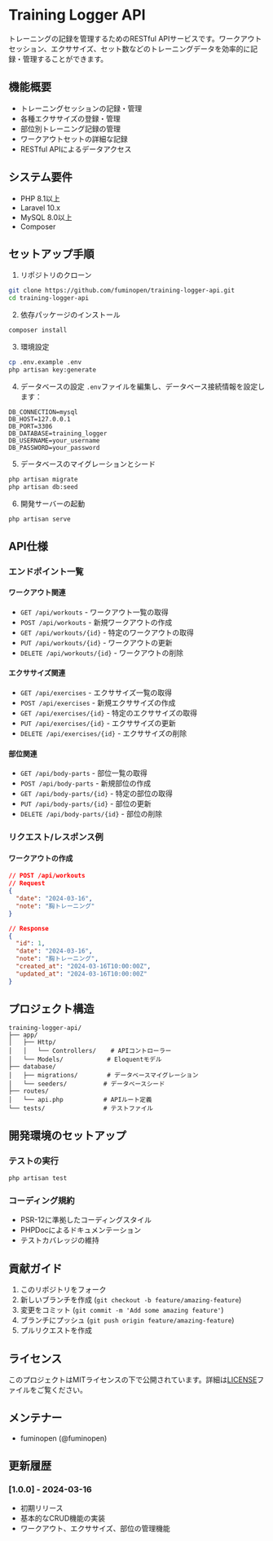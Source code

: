 # Training Logger API

トレーニングの記録を管理するためのRESTful APIサービスです。ワークアウトセッション、エクササイズ、セット数などのトレーニングデータを効率的に記録・管理することができます。

## 機能概要

- トレーニングセッションの記録・管理
- 各種エクササイズの登録・管理
- 部位別トレーニング記録の管理
- ワークアウトセットの詳細な記録
- RESTful APIによるデータアクセス

## システム要件

- PHP 8.1以上
- Laravel 10.x
- MySQL 8.0以上
- Composer

## セットアップ手順

1. リポジトリのクローン
```bash
git clone https://github.com/fuminopen/training-logger-api.git
cd training-logger-api
```

2. 依存パッケージのインストール
```bash
composer install
```

3. 環境設定
```bash
cp .env.example .env
php artisan key:generate
```

4. データベースの設定
`.env`ファイルを編集し、データベース接続情報を設定します：
```
DB_CONNECTION=mysql
DB_HOST=127.0.0.1
DB_PORT=3306
DB_DATABASE=training_logger
DB_USERNAME=your_username
DB_PASSWORD=your_password
```

5. データベースのマイグレーションとシード
```bash
php artisan migrate
php artisan db:seed
```

6. 開発サーバーの起動
```bash
php artisan serve
```

## API仕様

### エンドポイント一覧

#### ワークアウト関連
- `GET /api/workouts` - ワークアウト一覧の取得
- `POST /api/workouts` - 新規ワークアウトの作成
- `GET /api/workouts/{id}` - 特定のワークアウトの取得
- `PUT /api/workouts/{id}` - ワークアウトの更新
- `DELETE /api/workouts/{id}` - ワークアウトの削除

#### エクササイズ関連
- `GET /api/exercises` - エクササイズ一覧の取得
- `POST /api/exercises` - 新規エクササイズの作成
- `GET /api/exercises/{id}` - 特定のエクササイズの取得
- `PUT /api/exercises/{id}` - エクササイズの更新
- `DELETE /api/exercises/{id}` - エクササイズの削除

#### 部位関連
- `GET /api/body-parts` - 部位一覧の取得
- `POST /api/body-parts` - 新規部位の作成
- `GET /api/body-parts/{id}` - 特定の部位の取得
- `PUT /api/body-parts/{id}` - 部位の更新
- `DELETE /api/body-parts/{id}` - 部位の削除

### リクエスト/レスポンス例

#### ワークアウトの作成
```json
// POST /api/workouts
// Request
{
  "date": "2024-03-16",
  "note": "胸トレーニング"
}

// Response
{
  "id": 1,
  "date": "2024-03-16",
  "note": "胸トレーニング",
  "created_at": "2024-03-16T10:00:00Z",
  "updated_at": "2024-03-16T10:00:00Z"
}
```

## プロジェクト構造

```
training-logger-api/
├── app/
│   ├── Http/
│   │   └── Controllers/    # APIコントローラー
│   └── Models/            # Eloquentモデル
├── database/
│   ├── migrations/        # データベースマイグレーション
│   └── seeders/          # データベースシード
├── routes/
│   └── api.php           # APIルート定義
└── tests/                # テストファイル
```

## 開発環境のセットアップ

### テストの実行
```bash
php artisan test
```

### コーディング規約
- PSR-12に準拠したコーディングスタイル
- PHPDocによるドキュメンテーション
- テストカバレッジの維持

## 貢献ガイド

1. このリポジトリをフォーク
2. 新しいブランチを作成 (`git checkout -b feature/amazing-feature`)
3. 変更をコミット (`git commit -m 'Add some amazing feature'`)
4. ブランチにプッシュ (`git push origin feature/amazing-feature`)
5. プルリクエストを作成

## ライセンス

このプロジェクトはMITライセンスの下で公開されています。詳細は[LICENSE](LICENSE)ファイルをご覧ください。

## メンテナー

- fuminopen (@fuminopen)

## 更新履歴

### [1.0.0] - 2024-03-16
- 初期リリース
- 基本的なCRUD機能の実装
- ワークアウト、エクササイズ、部位の管理機能
